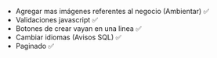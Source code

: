 - Agregar mas imágenes referentes al negocio (Ambientar) ✅
- Validaciones javascript ✅
- Botones de crear vayan en una linea ✅
- Cambiar idiomas (Avisos SQL) ✅
- Paginado ✅


